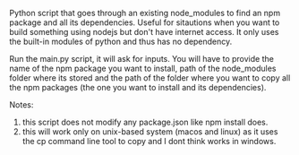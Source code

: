 Python script that goes through an existing node_modules to find an npm package and all its dependencies. Useful for sitautions when you want to build something using nodejs but don't have internet access. It only uses the built-in modules of python and thus has no dependency.

Run the main.py script, it will ask for inputs. You will have to provide the name of the npm package you want to install, path of the node_modules folder where its stored and the path of the folder where you want to copy all the npm packages (the one you want to install and its dependencies).

Notes:

1. this script does not modify any package.json like npm install does.
2. this will work only on unix-based system (macos and linux) as it uses the cp command line tool to copy and I dont think works in windows.
